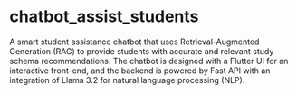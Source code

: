 # chatbot_assist_students
A smart student assistance chatbot that uses Retrieval-Augmented Generation (RAG) to provide students with accurate and relevant study schema recommendations. The chatbot is designed with a Flutter UI for an interactive front-end, and the backend is powered by Fast API with an integration of Llama 3.2 for natural language processing (NLP).
